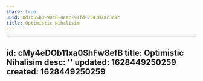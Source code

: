```yaml
---
share: true
uuid: 0d1b55b3-90c8-4eac-91fd-754187ac3c9c
title: Optimistic Nihalisim
---
```

---
id: cMy4eDOb11xa0ShFw8efB
title: Optimistic Nihalisim
desc: ''
updated: 1628449250259
created: 1628449250259
---